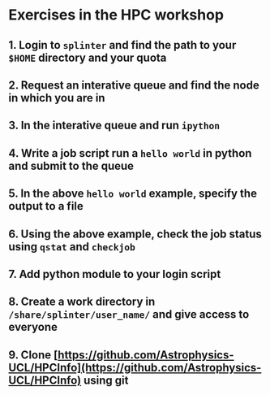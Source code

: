 # Exercises in the HPC workshop

## 1. Login to `splinter` and find the path to your `$HOME` directory and your quota

## 2. Request an interative queue and find the node in which you are in

## 3. In the interative queue and run `ipython`

## 4. Write a job script run a `hello world` in python and submit to the queue

## 5. In the above `hello world` example, specify the output to a file

## 6. Using the above example, check the job status using `qstat` and `checkjob`

## 7. Add python module to your login script

## 8. Create a work directory in `/share/splinter/user_name/` and give access to everyone

## 9. Clone [https://github.com/Astrophysics-UCL/HPCInfo](https://github.com/Astrophysics-UCL/HPCInfo) using git
